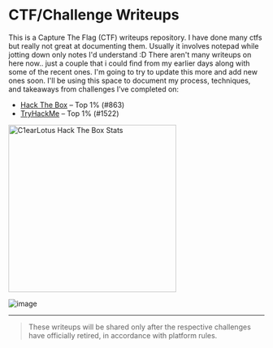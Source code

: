 # CTF/Challenge Writeups 

This is a Capture The Flag (CTF) writeups repository.
I have done many ctfs but really not great at documenting them.
Usually it involves notepad while jotting down only notes I'd understand :D
There aren't many writeups on here now.. just a couple that i could find from
my earlier days along with some of the recent ones. I'm going to try to update 
this more and add new ones soon.
I'll be using this space to document my process, techniques, and takeaways from challenges I’ve completed on:

- [Hack The Box](https://app.hackthebox.com/profile/1613367) – Top 1% (#863)
- [TryHackMe](https://tryhackme.com/p/ClearLotus) – Top 1% (#1522)

<img src="https://github.com/user-attachments/assets/28366d39-ef97-4d12-a8ef-74ca3c42c9bf" alt="C1earLotus Hack The Box Stats" width="330"/>

![image](https://github.com/user-attachments/assets/5296e91d-170d-41d3-b928-6cdc3c694fba)

---

> These writeups will be shared only after the respective challenges have officially retired, in accordance with platform rules.
